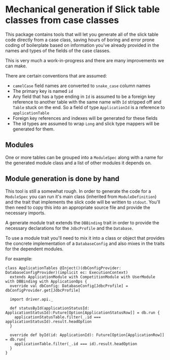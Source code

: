 # Mechanical generation if Slick table classes from case classes

This package contains tools that will let you generate all of the slick table code directly from a case class, saving hours of boring and error prone coding of boilerplate based on information you've already provided in the names and types of the fields of the case classes.

This is very much a work-in-progress and there are many improvements we can make.

There are certain conventions that are assumed:

* `camelCase` field names are converted to `snake_case` column names
* The primary key is named `id`
* Any field that has a type ending in `Id` is assumed to be a foreign key reference to another table with the same name with `Id` stripped off and `Table` stuck on the end. So a field of type `ApplicationId` is a reference to `applicationTable` 
* Foreign key references and indexes will be generated for these fields
* The id types are assumed to wrap `Long` and slick type mappers will be generated for them.

## Modules

One or more tables can be grouped into a `ModuleSpec` along with a name for the generated module class and a list of other modules it depends on.

## Module generation is done by hand

This tool is still a somewhat rough. In order to generate the code for a `ModuleSpec` you can run it's main class (inherited from `ModuleDefinition`) and the trait that implements the slick code will be written to `stdout`. You'll then need to copy this into an appropriate source file and provide the necessary imports. 

A generate module trait extends the `DBBinding` trait in order to provide the necessary declarations for the `JdbcProfile` and the `Database`.

To use a module trait you'll need to mix it into a class or object that provides the concrete implementation of a `DatabaseConfig` and also mixes in the traits for the dependent modules.

For example:

```
class ApplicationTables @Inject()(dbConfigProvider: DatabaseConfigProvider)(implicit ec: ExecutionContext)
  extends ApplicationModule with CompetitionModule with UserModule with DBBinding with ApplicationOps {
  override val dbConfig: DatabaseConfig[JdbcProfile] = dbConfigProvider.get[JdbcProfile]

  import driver.api._

  def statusById(applicationStatusId: ApplicationStatusId):Future[Option[ApplicationStatusRow]] = db.run {
    applicationStatusTable.filter(_.id === applicationStatusId).result.headOption
  }

  override def byId(id: ApplicationId): Future[Option[ApplicationRow]] = db.run{
    applicationTable.filter(_.id === id).result.headOption
  }
}
```

